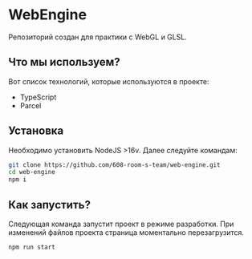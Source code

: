 
# WebEngine

Репозиторий создан для практики с WebGL и GLSL.

## Что мы используем?

Вот список технологий, которые используются в проекте:

- TypeScript
- Parcel

## Установка

Необходимо установить NodeJS >16v. Далее следуйте командам:

```bash
git clone https://github.com/608-room-s-team/web-engine.git
cd web-engine
npm i
```

## Как запустить?

Следующая команда запустит проект в режиме разработки. При изменений файлов проекта страница моментально перезагрузится.

```bash
npm run start
```
